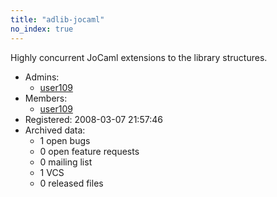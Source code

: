 ```yaml
---
title: "adlib-jocaml"
no_index: true
---
```


Highly concurrent JoCaml extensions to the library structures.


* Admins:
  * [user109](/users/user109)
* Members:
  * [user109](/users/user109)
* Registered: 2008-03-07 21:57:46
* Archived data:
  * 1 open bugs
  * 0 open feature requests
  * 0 mailing list
  * 1 VCS
  * 0 released files
